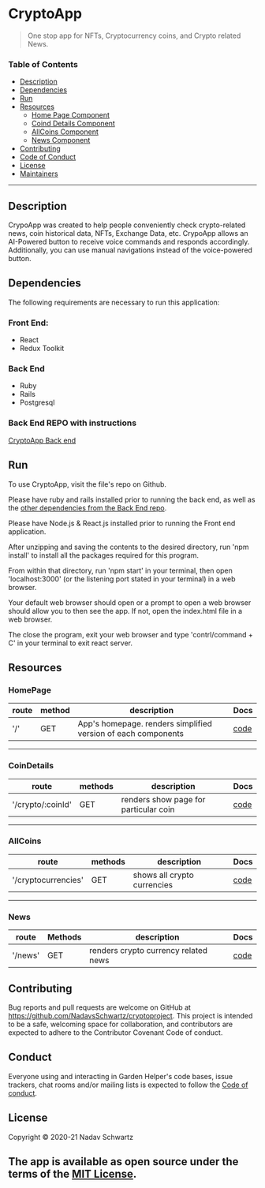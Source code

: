 # CryptoApp
> One stop app for NFTs, Cryptocurrency coins, and Crypto related News.

### Table of Contents

- [Description](#description)
- [Dependencies](#dependencies)
- [Run](#Run)
- [Resources](#Resources)
    - [Home Page Component](#HomePage)
    - [Coind Details Component](#CoindDetails)
    - [AllCoins Component](#AllCoins)
    - [News Component](#News)
- [Contributing](#Contributing)
- [Code of Conduct](#Conduct)
- [License](#license)
- [Maintainers](#Maintainer(s))

---

## Description
CrypoApp was created to help people conveniently check crypto-related news, coin historical data, NFTs, Exchange Data, etc. CrypoApp allows an AI-Powered button to receive voice commands and responds accordingly. Additionally, you can use manual navigations instead of the voice-powered button.

## Dependencies
The following requirements are necessary to run this application:

### Front End:

- React
- Redux Toolkit

### Back End
- Ruby
- Rails
- Postgresql

### Back End REPO with instructions
[CryptoApp Back end](https://github.com/NadavsSchwartz/-crypto_backend)

## Run
To use CryptoApp, visit the file's repo on Github.

Please have ruby and rails installed prior to running the back end, as well as the [other dependencies from the Back End repo](https://github.com/NadavsSchwartz/-crypto_backend#dependencies).

Please have Node.js & React.js installed prior to running the Front end application.

After unzipping and saving the contents to the desired directory, run 'npm install' to install all the packages required for this program.

From within that directory, run 'npm start' in your terminal, then open 'localhost:3000' (or the listening port stated in your terminal) in a web browser.

Your default web browser should open or a prompt to open a web browser should allow you to then see the app. If not, open the index.html file in a web browser.

The close the program, exit your web browser and type 'contrl/command + C' in your terminal to exit react server.


## Resources

### HomePage
| route | method | description | Docs |
|---|---|---|---|
|  '/' | GET | App's homepage. renders simplified version of each components |  [code](./src/components/Homepage.js) |
---

### CoinDetails
| route | methods | description | Docs |
|---|---|---|---|
|  '/crypto/:coinId' | GET | renders show page for particular coin | [code](./src/components/CrpytoDetails.js) |
---
### AllCoins
| route | methods | description | Docs |
|---|---|---|---|
|  '/cryptocurrencies' | GET | shows all crypto currencies |  [code](./src/components/Cryptocurrencies.js) |

---
### News
|  route | Methods | description  |  Docs |
|---|---|---|---|
|  '/news' | GET | renders crypto currency related news | [code](./src/components/News.js) |


## Contributing
Bug reports and pull requests are welcome on GitHub at https://github.com/NadavsSchwartz/cryptoproject. This project is intended to be a safe, welcoming space for collaboration, and contributors are expected to adhere to the Contributor Covenant Code of conduct.

## Conduct
Everyone using and interacting in Garden Helper's code
bases, issue trackers, chat rooms and/or mailing lists is expected to follow the [Code of conduct](./CODE_OF_CONDUCT.md).

## License
Copyright © 2020-21 Nadav Schwartz

The app is available as open source under the terms of the [MIT License](https://opensource.org/licenses/MIT).
---

